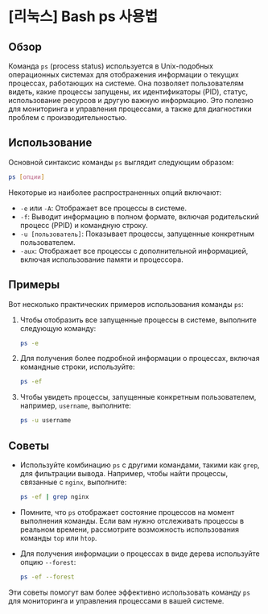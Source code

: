 # [리눅스] Bash ps 사용법

## Обзор
Команда `ps` (process status) используется в Unix-подобных операционных системах для отображения информации о текущих процессах, работающих на системе. Она позволяет пользователям видеть, какие процессы запущены, их идентификаторы (PID), статус, использование ресурсов и другую важную информацию. Это полезно для мониторинга и управления процессами, а также для диагностики проблем с производительностью.

## Использование
Основной синтаксис команды `ps` выглядит следующим образом:

```bash
ps [опции]
```

Некоторые из наиболее распространенных опций включают:

- `-e` или `-A`: Отображает все процессы в системе.
- `-f`: Выводит информацию в полном формате, включая родительский процесс (PPID) и командную строку.
- `-u [пользователь]`: Показывает процессы, запущенные конкретным пользователем.
- `-aux`: Отображает все процессы с дополнительной информацией, включая использование памяти и процессора.

## Примеры
Вот несколько практических примеров использования команды `ps`:

1. Чтобы отобразить все запущенные процессы в системе, выполните следующую команду:

   ```bash
   ps -e
   ```

2. Для получения более подробной информации о процессах, включая командные строки, используйте:

   ```bash
   ps -ef
   ```

3. Чтобы увидеть процессы, запущенные конкретным пользователем, например, `username`, выполните:

   ```bash
   ps -u username
   ```

## Советы
- Используйте комбинацию `ps` с другими командами, такими как `grep`, для фильтрации вывода. Например, чтобы найти процессы, связанные с `nginx`, выполните:

  ```bash
  ps -ef | grep nginx
  ```

- Помните, что `ps` отображает состояние процессов на момент выполнения команды. Если вам нужно отслеживать процессы в реальном времени, рассмотрите возможность использования команды `top` или `htop`.

- Для получения информации о процессах в виде дерева используйте опцию `--forest`:

  ```bash
  ps -ef --forest
  ```

Эти советы помогут вам более эффективно использовать команду `ps` для мониторинга и управления процессами в вашей системе.